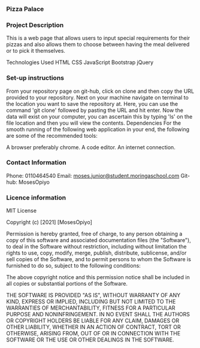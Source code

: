 ### Pizza Palace
### Project Description
This is a web page that allows users to input special requirements for their pizzas and also allows them to choose between having the meal delivered or to pick it themselves.

Technologies Used
HTML
CSS
JavaScript
Bootstrap
jQuery

### Set-up instructions


From your repository page on git-hub, click on clone and then copy the URL provided to your repository.
Next on your machine navigate on terminal to the location you want to save the repository at.
Here, you can use the command 'git clone' followed by pasting the URL and hit enter.
Now the data will exist on your computer, you can ascertain this by typing 'ls' on the file location and then you will view the contents.
Dependencies
For the smooth running of the following web application in your end, the following are some of the recommended tools:

A browser preferably chrome.
A code editor.
An internet connection.
### Contact Information
Phone: 0110464540 Email: moses.junior@student.moringaschool.com Git-hub: MosesOpiyo



### Licence information
MIT License

Copyright (c) [2021] [MosesOpiyo]

Permission is hereby granted, free of charge, to any person obtaining a copy of this software and associated documentation files (the "Software"), to deal in the Software without restriction, including without limitation the rights to use, copy, modify, merge, publish, distribute, sublicense, and/or sell copies of the Software, and to permit persons to whom the Software is furnished to do so, subject to the following conditions:

The above copyright notice and this permission notice shall be included in all copies or substantial portions of the Software.

THE SOFTWARE IS PROVIDED "AS IS", WITHOUT WARRANTY OF ANY KIND, EXPRESS OR IMPLIED, INCLUDING BUT NOT LIMITED TO THE WARRANTIES OF MERCHANTABILITY, FITNESS FOR A PARTICULAR PURPOSE AND NONINFRINGEMENT. IN NO EVENT SHALL THE AUTHORS OR COPYRIGHT HOLDERS BE LIABLE FOR ANY CLAIM, DAMAGES OR OTHER LIABILITY, WHETHER IN AN ACTION OF CONTRACT, TORT OR OTHERWISE, ARISING FROM, OUT OF OR IN CONNECTION WITH THE SOFTWARE OR THE USE OR OTHER DEALINGS IN THE SOFTWARE.